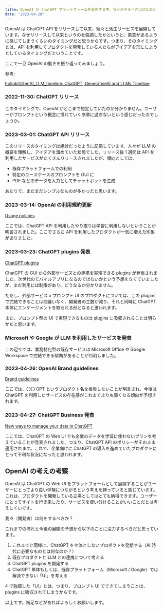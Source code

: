 ```yaml
---
title: OpenAI が ChatGPT プラットフォームを展開する中、我々がやるべきは何なのか
date: "2023-04-28"
---
```


OpenAI は ChatGPT API をリリースして以来、続々と派生サービスを展開しています。なぜリリースして以来というのを強調したかというと、悪意があるように感じてしまうくらいのタイミングだと思うからです。つまり、そのタイミングとは、API を利用してプロダクトを開発している人たちがアイデアを形にしようとしているタイミングだということです。

ここで一旦 OpenAI の動きを振り返ってみましょう。

参考:

[hollobit/GenAI_LLM_timeline: ChatGPT, GenerativeAI and LLMs Timeline](https://github.com/hollobit/GenAI_LLM_timeline)

### 2022-11-30: ChatGPT リリース

このタイミングで、OpenAI がどこまで想定していたのか分かりません。ユーザーがプロンプトという概念に慣れていく序章に過ぎないという感じだったのでしょうか。

### 2023-03-01: ChatGPT API リリース

このリリースのタイミングは絶妙だったように記憶しています。人々が LLM の概要を理解し、アイデアを溜めていた状態でした。リリース後 1 週間は API を利用したサービスがたくさんリリースされましたが、傾向としては、

- 既存プラットフォームでの利用
- 特定のユースケースのプロンプトを GUI に
- PDF などのデータを入力としてチャットボットを生成

あたりで、まだまだシンプルなものが多かったと思います。

### 2023-03-14: OpenAI の利用規約更新

[Usage policies](https://openai.com/policies/usage-policies)

ここでは、ChatGPT API を利用したやり取りは学習に利用しないということが明言されました。ここでさらに API を利用したプロダクトが一気に増えた印象がありました。

### 2023-03-23: ChatGPT plugins 発表

[ChatGPT plugins](https://openai.com/blog/chatgpt-plugins)

ChatGPT の GUI から外部サービスとの連携を実現できる plugins が発表されました。次世代のモバイルアプリになるのではないかという予想を立てていましたが、まだ利用には制限があり、どうなるか分かりません。

ただし、外部サービス x プロンプト UI のプロダクトについては、この plugins で完結できることは間違いなく、開発者の工数が減り、それと同時に ChatGPT 本体にエンゲージメントを取られる形となると思われます。

また、プロンプト型の UI で実現できるものは plugins に吸収されることは明らかだと思います。

### Microsoft や Google が LLM を利用したサービスを発表

この辺りでは、業務特化型の既存サービスは Microsoft Office や Google Workspace で完結できる傾向があることが判明しました。

### 2023-04-26: OpenAI Brand guidelines

[Brand guidelines](https://openai.com/brand)

ここでは、〇〇 GPT というプロダクト名を推奨しないことが明言され、今後は ChatGPT を利用したサービスの存在感がこれまでよりも弱くなる傾向が予想されます。

### 2023-04-27: ChatGPT Business 発表

[New ways to manage your data in ChatGPT](https://openai.com/blog/new-ways-to-manage-your-data-in-chatgpt)

ここでは、ChatGPT の Web UI でも企業のデータを学習に使わないプランを考えていることが発表されました。つまり、ChatGPT API のポリシーがそのまま適用されます。これで、企業向けに ChatGPT の導入を進めていたプロダクトにとって不利な状況になったと思われます。

## OpenAI の考えの考察

OpenAI は ChatGPT の Web UI をプラットフォームとして展開することがユーザーにとってより良い体験につながるという考えを持っていると感じています。これは、プロダクトを開発している立場としてはとても納得できます。ユーザーにとってサイトを行き来したり、サービスを使い分けることがいいことだとは考えにくいです。

我々（開発者）は何をするべきか？

これまでの流れと今後の展開の予想から以下のことに注力するべきだと思っています。

1. これまでと同様に、ChatGPT を主体としないプロダクトを発想する（AI 時代に必要なものとは何なのか？）
2. 既存プロダクトと LLM との連携について考える
3. ChatGPT plugins を開発する
4. ChatGPT 単体もしくは、既存プラットフォーム（Microsoft / Google）では解決できない「UI」を考える

4 で強調した「UI」とは、つまり、プロンプト UI でできてしまうことは、plugins に吸収されてしまうからです。

以上です。補足などがあればよろしくお願いします。
